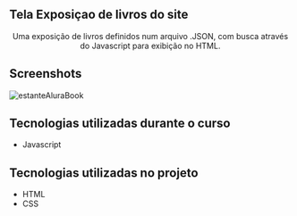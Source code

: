 ## Tela Exposiçao de livros do site

<p align="center">Uma exposição de livros definidos num arquivo .JSON, com busca através do Javascript para exibição no HTML.</p>

## Screenshots
![estanteAluraBook](https://github.com/AOFerreira/estanteAluraBooks/assets/19846612/0a53f79d-eb6c-45fb-b0da-bd355f37e89f)

## Tecnologias utilizadas durante o curso
* Javascript

## Tecnologias utilizadas no projeto
* HTML
* CSS
